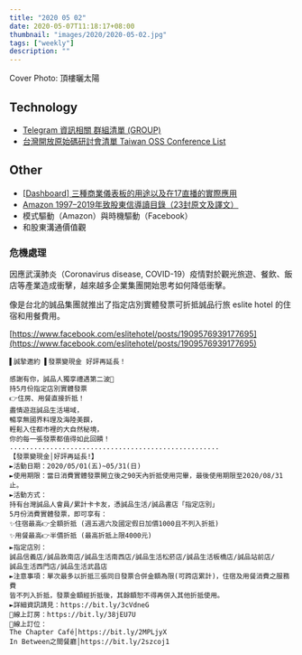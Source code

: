 ```yaml
---
title: "2020 05 02"
date: 2020-05-07T11:18:17+08:00
thumbnail: "images/2020/2020-05-02.jpg"
tags: ["weekly"]
description: ""
---
```


Cover Photo: 頂樓曬太陽

## Technology

* [Telegram 資訊相關 群組清單 (GROUP)](https://hackmd.io/@barneybook/HyzZYeCiz)
* [台灣開放原始碼研討會清單 Taiwan OSS Conference List](https://docs.google.com/document/d/14OkR7mYCtDZqlaOfs7Vfk6j7yRm-c204uVsPALnhZlc/pub)

## Other

* [[Dashboard] 三種商業儀表板的用途以及在17直播的實際應用](https://medium.com/@waterpooh08/ef61b1301ecf)
* [Amazon 1997–2019年致股東信導讀目錄（23封原文及譯文）](https://medium.com/growing-vision/amazon-shareholder-letters-12833abcf37a)
 * 模式驅動（Amazon）與時機驅動（Facebook）
 * 和股東溝通價值觀

### 危機處理

因應武漢肺炎（Coronavirus disease, COVID-19）疫情對於觀光旅遊、餐飲、飯店等產業造成衝擊，越來越多企業集團開始思考如何降低衝擊。

像是台北的誠品集團就推出了指定店別實體發票可折抵誠品行旅 eslite hotel 的住宿和用餐費用。

[https://www.facebook.com/eslitehotel/posts/1909576939177695](https://www.facebook.com/eslitehotel/posts/1909576939177695)

```
▌誠摯邀約 ▌發票變現金 好評再延長！

感謝有你，誠品人獨享禮遇第二波🎉
持5月份指定店別實體發票
👉住房、用餐直接折抵！
盡情遊逛誠品生活場域，
暢享無國界料理及海陸美饌，
輕鬆入住都市裡的大自然秘境，
你的每一張發票都值得如此回饋！
....................................................
【發票變現金│好評再延長!】
►活動日期：2020/05/01(五)~05/31(日)
►使用期限：當日消費實體發票開立後之90天內折抵使用完畢，最後使用期限至2020/08/31止。
►活動方式：
持有台灣誠品人會員/累計卡卡友，憑誠品生活/誠品書店「指定店別」
5月份消費實體發票，即可享有：
✨住宿最高👉全額折抵 (週五週六及國定假日加價1000且不列入折抵)
✨用餐最高👉半價折抵 (最高折抵上限4000元)
►指定店別：
誠品信義店/誠品敦南店/誠品生活南西店/誠品生活松菸店/誠品生活板橋店/誠品站前店/
誠品生活西門店/誠品生活武昌店
►注意事項：單次最多以折抵三張同日發票合併金額為限(可跨店累計)，住宿及用餐消費之服務費
皆不列入折抵，發票金額經折抵後，其餘額恕不得再併入其他折抵使用。
►詳細資訊請見：https://bit.ly/3cVdneG
📧線上訂房：https://bit.ly/38jEU7U
🍴線上訂位：
The Chapter Café│https://bit.ly/2MPLjyX
In Between之間餐廳│https://bit.ly/2szcoj1
```
